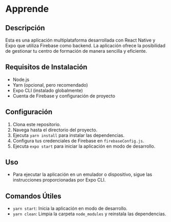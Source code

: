 # Apprende

## Descripción
Esta es una aplicación multiplataforma desarrollada con React Native y Expo que utiliza Firebase como backend. La aplicación ofrece la posibilidad de gestionar tu centro de formación de manera sencilla y eficiente.

## Requisitos de Instalación
- Node.js
- Yarn (opcional, pero recomendado)
- Expo CLI (instalado globalmente)
- Cuenta de Firebase y configuración de proyecto

## Configuración
1. Clona este repositorio.
2. Navega hasta el directorio del proyecto.
3. Ejecuta `yarn install` para instalar las dependencias.
4. Configura tus credenciales de Firebase en `firebaseConfig.js`.
5. Ejecuta `expo start` para iniciar la aplicación en modo de desarrollo.

## Uso
- Para ejecutar la aplicación en un emulador o dispositivo, sigue las instrucciones proporcionadas por Expo CLI.

## Comandos Útiles
- `yarn start`: Inicia la aplicación en modo de desarrollo.
- `yarn clean`: Limpia la carpeta `node_modules` y reinstala las dependencias.


